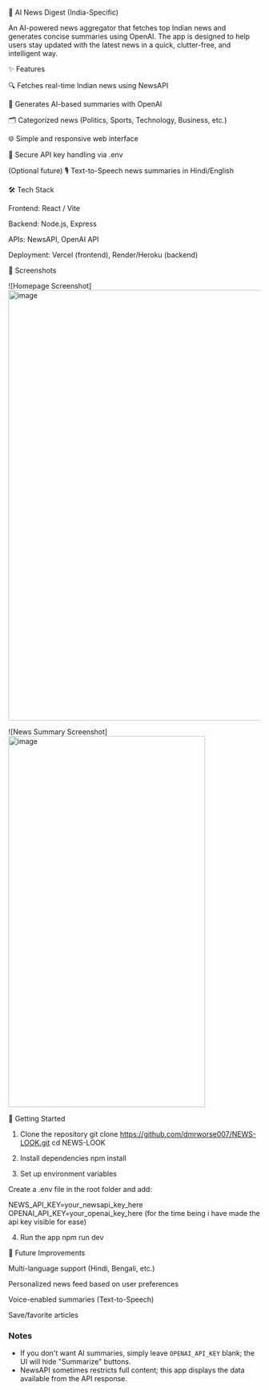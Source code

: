 📰 AI News Digest (India-Specific)

An AI-powered news aggregator that fetches top Indian news and generates concise summaries using OpenAI.
The app is designed to help users stay updated with the latest news in a quick, clutter-free, and intelligent way.

✨ Features

🔍 Fetches real-time Indian news using NewsAPI

🤖 Generates AI-based summaries with OpenAI

🗂️ Categorized news (Politics, Sports, Technology, Business, etc.)

🌐 Simple and responsive web interface

💾 Secure API key handling via .env

(Optional future) 🎙️ Text-to-Speech news summaries in Hindi/English

🛠️ Tech Stack

Frontend: React / Vite

Backend: Node.js, Express

APIs: NewsAPI, OpenAI API

Deployment: Vercel (frontend), Render/Heroku (backend)

📸 Screenshots


![Homepage Screenshot]
<img width="1857" height="859" alt="image" src="https://github.com/user-attachments/assets/be47aaab-50e3-4f27-b88b-dda091827b82" />

![News Summary Screenshot]
<img width="393" height="741" alt="image" src="https://github.com/user-attachments/assets/537c900f-94e7-4992-b9fb-73c2c380e20d" />


🚀 Getting Started
1. Clone the repository
git clone https://github.com/dmrworse007/NEWS-LOOK.git
cd NEWS-LOOK

2. Install dependencies
npm install

3. Set up environment variables

Create a .env file in the root folder and add:

NEWS_API_KEY=your_newsapi_key_here
OPENAI_API_KEY=your_openai_key_here
(for the time being i have made the api key visible for ease)

4. Run the app
npm run dev

📌 Future Improvements

Multi-language support (Hindi, Bengali, etc.)

Personalized news feed based on user preferences

Voice-enabled summaries (Text-to-Speech)

Save/favorite articles


### Notes

- If you don't want AI summaries, simply leave `OPENAI_API_KEY` blank; the UI will hide "Summarize" buttons.
- NewsAPI sometimes restricts full content; this app displays the data available from the API response.
